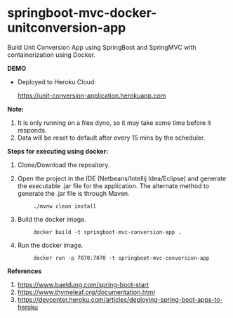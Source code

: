 # springboot-mvc-docker-unitconversion-app

Build Unit Conversion App using SpringBoot and SpringMVC with containerization using Docker.

**DEMO**
 - Deployed to Heroku Cloud: 

	https://unit-conversion-application.herokuapp.com
	
**Note:** 
1. It is only running on a free dyno, so it may take some time before it responds.
2. Data will be reset to default after every 15 mins by the scheduler.

**Steps for executing using docker:**
1. Clone/Download the repository.

2. Open the project in the IDE (Netbeans/Intellij Idea/Eclipse) and generate the executable .jar file for the     application. The alternate method to generate the .jar file is through Maven.
   ```
	    ./mvnw clean install
   ```

3. Build the docker image.
   ```
	    docker build -t springboot-mvc-conversion-app .
	 ```
  
4. Run the docker image.
  
   ```
	    docker run -p 7070:7070 -t springboot-mvc-conversion-app
	 ```
  
**References**	
1. https://www.baeldung.com/spring-boot-start
2. https://www.thymeleaf.org/documentation.html
3. https://devcenter.heroku.com/articles/deploying-spring-boot-apps-to-heroku

